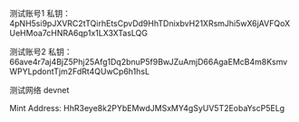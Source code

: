 测试账号1
私钥：4pNH5si9pJXVRC2tTQirhEtsCpvDd9HhTDnixbvH21XRsmJhi5wX6jAVFQoXUeHMoa7cHNRA6qp1x1LX3XTasLQG

测试账号2
私钥：
66ave4r7aj4BjZ5Phj25Afg1Dq2bnuP5f9BwJZuAmjD66AgaEMcB4m8KsmvWPYLpdontTjm2FdRt4QUwCp6h1hsL

测试网络 devnet

Mint Address: HhR3eye8k2PYbEMwdJMSxMY4gSyUV5T2EobaYscP5ELg

